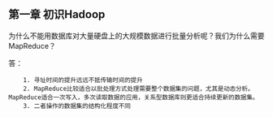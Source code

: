 ## 第一章 初识Hadoop

为什么不能用数据库对大量硬盘上的大规模数据进行批量分析呢？我们为什么需要MapReduce？

答：

 		1. 寻址时间的提升远远不抵传输时间的提升
 		2. MapReduce比较适合以批处理方式处理需要整个数据集的问题，尤其是动态分析。MapReduce适合一次写入，多次读取数据的应用，关系型数据库则更适合持续更新的数据集。
 		3. 二者操作的数据集的结构化程度不同
